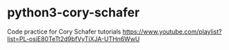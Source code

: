 # python3-cory-schafer

Code practice for Cory Schafer tutorials
https://www.youtube.com/playlist?list=PL-osiE80TeTt2d9bfVyTiXJA-UTHn6WwU
